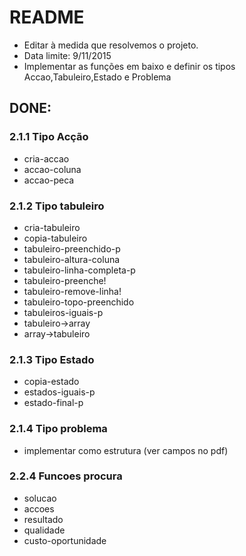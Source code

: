 # README #
* Editar à medida que resolvemos o projeto.
* Data limite: 9/11/2015
* Implementar as funções em baixo e definir os tipos Accao,Tabuleiro,Estado e Problema

## DONE: ##
### 2.1.1 Tipo Acção ###
* cria-accao
* accao-coluna
* accao-peca

### 2.1.2 Tipo tabuleiro ###
* cria-tabuleiro
* copia-tabuleiro
* tabuleiro-preenchido-p
* tabuleiro-altura-coluna
* tabuleiro-linha-completa-p
* tabuleiro-preenche!
* tabuleiro-remove-linha!
* tabuleiro-topo-preenchido
* tabuleiros-iguais-p
* tabuleiro->array
* array->tabuleiro

### 2.1.3 Tipo Estado ###
* copia-estado
* estados-iguais-p
* estado-final-p

### 2.1.4 Tipo problema ###
* implementar como estrutura (ver campos no pdf)

### 2.2.4 Funcoes procura ###
* solucao
* accoes
* resultado
* qualidade
* custo-oportunidade
